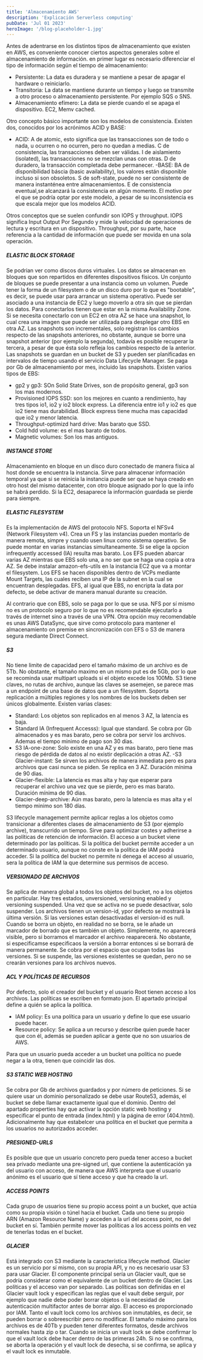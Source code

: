 ```yaml
---
title: 'Almacenamiento AWS'
description: 'Explicación Serverless computing'
pubDate: 'Jul 01 2023'
heroImage: '/blog-placeholder-1.jpg'
---
```


Antes de adentrarse en los distintos tipos de almacenamiento que existen en AWS, es conveniente conocer ciertos aspectos generales sobre el almacenamiento de información. en primer lugar es necesario diferenciar el tipo de información según el tiempo de almacenamiento:
- Persistente: La data es duradera y se mantiene a pesar de apagar el hardware o reiniciarlo.
- Transitoria: La data se mantiene durante un tiempo y luego se transmite a otro proceso o almacenamiento persistente. Por ejemplo SQS o SNS.
- Almacenamiento efímero: La data se pierde cuando el se apaga el dispositivo. EC2, Memv
cached.

Otro concepto básico importante son los modelos de consistencia. Existen dos, conocidos por los acrónimos ACID y BASE:
- ACID: A de atomic, esto significa que las transacciones son de todo o nada, u ocurren o no ocurren, pero no quedan a medias. C de consistencia, las transacciones deben ser válidas. I de aislamiento (isolated), las transacciones no se mezclan unas con otras. D de duradero, la transacción completada debe permanecer.
-BASE: BA de disponibilidad báscia (basic availability), los valores están disponible incluso si son obsoletos. S de soft-state, puede no ser consistente de manera instanténea entre almacenamientos. E de consistencia eventual,se alcanzará la consistencia en algún momento. El motivo por el que se podría optar por este modelo, a pesar de su inconsistencia es que escala mejor que los modelos ACID.

Otros conceptos que se suelen confundir son IOPS y throughput. IOPS significa Input Output Por Segundo y mide la velocidad de operaciones de lectura y escritura en un dispositivo. Throughput, por su parte, hace referencia a la cantidad de información que puede ser movida en una sola operación.



##### ELASTIC BLOCK STORAGE
Se podrian ver como discos duros virtuales. Los datos se almacenan en bloques que son repartidos en diferentes dispositivos físicos. Un conjunto de bloques se puede presentar a una instancia como un volumen. Puede tener la forma de un filesystem o de un disco duro por lo que es "bootable", es decir, se puede usar para arrancar un sistema operativo. Puede ser asociado a una instancia de EC2 y luego moverlo a otra sin que se pierdan los datos. Para conectarlos tienen que estar en la misma Availability Zone. Si se necesita conectarlo con un EC2 en otra AZ se hace una snapshot, lo cual crea una imagen que puede ser utilizada para desplegar otro EBS en otra AZ. Las snapshots son incrementales, solo registran los cambios respecto de las snapshots anteriores, no obstante, aunque se borre una snapshot anterior (por ejemplo la segunda), todavía es posible recuperar la tercera, a pesar de que ésta solo refleja los cambios respecto de la anterior. Las snapshots se guardan en un bucket de S3 y pueden ser planificadas en intervalos de tiempo usando el servicio Data Lifecycle Manager. Se paga por Gb de almacenamiento por mes, incluido las snapshots. Existen varios tipos de EBS:
- gp2 y gp3: SOn Solid State Drives, son de propósito general, gp3 son los mas modernos.
- Provisioned IOPS SSD: son los mejores en cuanto a rendimiento, hay tres tipos io1, io2 y io2 block express. La diferencia entre io1 y io2 es que io2 tiene mas durabilidad. Block express tiene mucha mas capacidad que io2 y menor latencia.
- Throughput-optimizd hard drive: Mas barato que SSD.
- Cold hdd volume: es el mas barato de todos.
- Magnetic volumes: Son los mas antiguos.


##### INSTANCE STORE
Almacenamiento en bloque en un disco duro conectado de manera física al host donde se encuentra la instancia. Sirve para almacenar información temporal ya que si se reinicia la instancia puede ser que se haya creado en otro host del mismo datacenter, con otro bloque asignado por lo que la info se habrá perdido. Si la EC2, desaparece la información guardada se pierde para siempre.

##### ELASTIC FILESYSTEM 
Es la implementación de AWS del protocolo NFS. Soporta el NFSv4 (Network Filesystem v4). Crea un FS y las instancias pueden montarlo de manera remota, simpre y cuando usen linux como sistema operativo. Se puede montar en varias instancias simultaneamente. Si se elige la opcion infrequently accessed (IA) resulta mas barato. Los EFS pueden abarcar varias AZ mientras que EBS solo una, a no ser que se haga una copia a otra AZ. Se debe instalar amazon-efs-utils en la instancia EC2 que va a montar el filesystem. Los EFS se hacen disponibles dentro de VCPs mediante Mount Targets, las cuales reciben una IP de la subnet en la cual se encuentran desplegadas. EFS, al igual que EBS, no encripta la data por defecto, se debe activar de manera manual durante su creación.

Al contrario que con EBS, solo se paga por lo que se usa. NFS por sí mismo no es un protocolo seguro por lo que no es recomendable ejecutarlo a través de internet sino a través de una VPN. Otra opción muy recomendable es unas AWS DataSync, que sirve como protocolo para mantener el almacenamiento on premise en sincronización con EFS o S3 de manera segura mediante Direct Connect.


##### S3
No tiene limite de capacidad pero el tamaño máximo de un archivo es de 5Tb. No obstante, el tamaño maximo en un mismo put es de 5Gb, por lo que se recominda usar multipart uploads si el objeto excede los 100Mb. S3 tiene claves, no rutas de archivo, aunque las claves se asemejen, se parece mas a un endpoint de una base de datos que a un filesystem. Soporta replicación a múltiples regiones y los nombres de los buckets deben ser únicos globalmente. Existen varias clases:
- Standard:  Los objetos son replicados en al menos 3 AZ, la latencia es baja.
- Standard IA (Infrequent Accesss): Igual que standard. Se cobra por Gb almacenados y es mas barato, pero se cobra por servir los archivos. Ademas el tiempo minimo de pago son 30 dias.
- S3 IA-one-zone: Solo existe en una AZ y es mas barato, pero tiene mas riesgo de pérdida de datos al no existir deplicación a otras AZ.
-S3 Glacier-instant: Se sirven los archivos de manera inmediata pero es para archivos que casi nunca se piden. Se replica en 3 AZ. Duración mínima de 90 dias.
- Glacier-flexible: La latencia es mas alta y hay que esperar para recuperar el archivo una vez que se pierde, pero es mas barato. Duración mínima de 90 dias.
- Glacier-deep-archive: Aún mas barato, pero la latencia es mas alta y el tiempo minimo son 180 días.

S3 lifecycle management permite aplicar reglas a los objetos como transicionar a diferentes clases de almacenamiento de S3 (por ejemplo archive), transcurrido un tiempo. Sirve para optimizar costes y adherirse a las políticas de retención de información. El acceso a un bucket viene determinado por las políticas. Si la política del bucket permite acceder a un determinado usuario, aunque no conste en la política de IAM podrá acceder. Si la política del bucket no permite ni denega el acceso al usuario, sera la política de IAM la que determine sus permisos de acceso.

##### VERSIONADO DE ARCHIVOS
Se aplica de manera global a todos los objetos del bucket, no a los objetos en particular. Hay tres estados, unversioned, versioning enabled y versioning suspended. Una vez que se activa no se puede desactivar, solo suspender. Los archivos tienen un version-id, ypor defecto se mostrará la última versión. Si las versiones estan desactivadas el version-id es null. Cuando se borra un objeto, en realidad no se borra, se le añade un marcador de borrado que es también un objeto. Simplemente, no aparecerá visible, pero si borramos el marcador el archivo reaparecerá. No obstante, si especificamse especificaos la versión a borrar entonces si se borrará de manera permanente. Se cobra por el espacio que ocupan todas las versiones. Si se suspende, las versiones existentes se quedan, pero no se crearán versiones para los archivos nuevos.

##### ACL Y POLÍTICAS DE RECURSOS
Por defecto, solo el creador del bucket y el usuario Root tienen acceso a los archivos. Las políticas se escriben en formato json. El apartado principal define a quién se aplica la política.
- IAM policy: Es una política para un usuario y define lo que ese usuario puede hacer.
- Resource policy: Se aplica a un recurso y describe quien puede hacer que con él, además se pueden aplicar a gente que no son usuarios de AWS.

Para que un usuario pueda acceder a un bucket una política no puede negar a la otra, tienen que coincidir las dos.

##### S3 STATIC WEB HOSTING
Se cobra por Gb de archivos guardados y por número de peticiones. Si se quiere usar un dominio personalizado se debe usar Route53, además, el bucket se debe llamar exactamente igual que el dominio. Dentro del apartado properties hay que activar la opción static web hosting y especificar el punto de entrada (index.html) y la página de error (404.html). Adicionalmente hay que estabelcer una política en el bucket que permita a los usuarios no autorizados acceder.

##### PRESIGNED-URLS
Es posible que que un usuario concreto pero pueda tener acceso a bucket sea privado mediante una pre-signed url, que contiene la autenticación ya del usuario con acceso, de manera que AWS interpreta que el usuario anónimo es el usuario que sí tiene acceso y que ha creado la url.

##### ACCESS POINTS
Cada grupo de usuarios tiene su propio access point a un bucket, que actúa como su propia visión o  túnel hacia el bucket. Cada uno tiene su propio ARN (Amazon Resource Name) y acceden a la url del access point, no del bucket en sí. También permite mover las políticas a los access points en vez de tenerlas todas en el bucket.

##### GLACIER
Está integrado con S3 mediante la característica lifecycle method. Glacier es un servicio por sí mismo, con su propia API, y no es necesario usar S3 para usar Glacier. El componente principal sería un Glacier vault, que se podría considerar como el equivalente de un bucket dentro de Glacier. Las políticas y el acceso van por separado. Las políticas son definidas en el Glacier vault lock y especifican las reglas que el vault debe serguir, por ejemplo que nadie debe poder borrar objetos o la necesidad de autenticación multifactor antes de borrar algo. El acceso es proporcionado por IAM. Tanto el vault lock como los archivos son inmutables, es decir, se pueden borrar o sobreescribir pero no modificar. El tamaño máximo para los archivos es de 40Tb y pueden tener diferentes formatos, desde archivos normales hasta zip o tar. Cuando se inicia un vault lock se debe confirmar lo que el vault lock debe hacer dentro de las primeras 24h. Si no se confirma, se aborta la operación y el vault lock de desecha, si se confirma, se aplica y el vault lock es inmutable.


